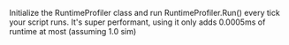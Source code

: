 ﻿Initialize the RuntimeProfiler class and run RuntimeProfiler.Run() every tick your script runs.
It's super performant, using it only adds 0.0005ms of runtime at most (assuming 1.0 sim)